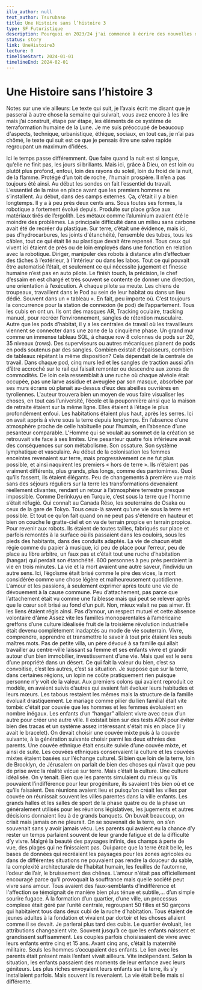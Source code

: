 ```yaml
---
illu_author: null
text_author: Tsurubaso
title: Une Histoire sans l’histoire 3
type: SF Futuristique
description: Pourquoi en 2023/24 j'ai commencé à écrire des nouvelles de sf, ça c'est la série de posts laissé sur Facebook dans lesquels j'ai établi la logique de l'univers. j'ai changé des trucs après, et tout ne correspond pas.
status: story
link: UneHistoire3
lecture: 0
timelineStart: 2024-01-01
timelineEnd: 2024-02-01
---
```


# Une Histoire sans l’histoire 3



Notes sur une vie ailleurs:
 Le texte qui suit, je l’avais écrit me disant que je passerai à autre chose la semaine qui suivrait, vous avez encore à les lire mais j’ai construit, étape par étape, les éléments de ce système de terraformation humaine de la Lune.
Je me suis préoccupé de beaucoup d'aspects, technique, urbanistique, éthique, sociaux, en tout cas, je n’ai pas chômé, le texte qui suit est ce que je pensais être une salve rapide regroupant un maximum d'idées.

Ici le temps passe différemment. Que faire quand la nuit est si longue, qu’elle ne finit pas, les jours si brillants. Mais ici, grâce à Dieu, on est loin ou plutôt plus profond, enfoui, loin des rayons du soleil, loin du froid de la nuit, de la flamme. Protégé d’un toit de roche, l'humain prospère.
 Il n’en a pas toujours été ainsi. Au début les sondes on fait l’essentiel du travail. L’essentiel de la mise en place avant que les premiers hommes ne s’installent. Au début, dans des camps externes. Ça, c’était il y a bien longtemps. Il y a à peu près deux cents ans.
Sous toutes ses formes, la robotique a fortement évolué depuis. Produite sur place grâce aux matériaux tirés de l’ergolith.  Les métaux comme l’aluminium avaient été le moindre des problèmes. La principale difficulté dans un milieu sans carbone avait été de recréer du plastique. Sur terre, c’était une évidence, mais ici, pas d’hydrocarbures, les joints d'étanchéité, l’ensemble des tubes, tous les câbles, tout ce qui était lié au plastique devait être repensé. 
Tous ceux qui vivent ici étaient de près ou de loin employés dans une fonction en relation avec la robotique. Diriger, manipuler des robots à distance afin d’effectuer des tâches à l’extérieur, à l’intérieur ou dans les labos. Tout ce qui pouvait être automatisé l’était, et seulement ce qui nécessite jugement et finesse humaine n’est pas en auto pilote. Le finish touch, la précision, le chef d’essaim en est chargé et très souvent se contente de donner une direction, une orientation à l’exécution. À chaque pilote sa meute. Les chiens de troupeaux, travaillent dans le Pod au sein de leur habitat ou dans un lieu dédié. Souvent dans un « tableau ». En fait, peu importe où.
C’est toujours la concurrence pour la station de connexion (le pod) de l’appartement. Tous les cubis en ont un. Ils ont des masques AR, Tracking oculaire, tracking manuel, pour recréer l’environnement, sangles de rétention musculaire. Autre que les pods d’habitat, il y a les centrales de travail où les travailleurs viennent se connecter dans une zone de la cinquième phase. Un grand mur comme un immense tableau SQL, à chaque row 8 colonnes de pods sur 20, 35 niveaux (rows). Des superviseurs ou autres mécaniques planent de pods en pods soutenus par des sangles. Combien existait d’épaisseurs, combien de tableaux répétant la même disposition?  Cela dépendait de la centrale de travail. Dans chaque pod, cinq murs led et les sangles de traction aussi afin d’être accroché sur le rail qui faisait remonter ou descendre aux zones de commodités.
De loin cela ressemblait à une ruche où chaque alvéole était occupée, pas une larve assidue et aveuglée par son masque, absorbée par ses murs écrans où planait au-dessus d’eux des abeilles ouvrières en tyroliennes.
L'auteur trouvera bien un moyen de vous faire visualiser les choses, en tout cas l’université, l’école et la pouponnière ainsi que la maison de retraite étaient sur la même ligne. Elles étaient à l’étage le plus profondément enfoui. Les habitations étaient plus haut, après les serres.
Ici on avait appris à vivre sous la terre depuis longtemps. En l’absence d’une atmosphère proche de celle habituelle pour l’humain, en l’absence d’une pesanteur comparable.
 L'Homme  qui se voulait au sommet de la création se retrouvait vite face à ses limites. Une pesanteur quatre fois inférieure avait des conséquences sur son métabolisme. Son ossature. Son système lymphatique et vasculaire. Au début de la colonisation les femmes enceintes revenaient sur terre, mais progressivement ce ne fut plus possible, et ainsi naquirent les premiers « hors de terre ». Ils n’étaient pas vraiment différents, plus grands, plus longs, comme des pantomimes.  Quoi qu’ils fassent, ils étaient élégants. Peu de changements à première vue mais sans des séjours réguliers sur la terre les transformations devenaient réellement clivantes, rendant un retour à l’atmosphère terrestre presque impossible.
Comme Derinkuyu en Turquie, c’est sous la terre que l’homme s’était réfugié.
Qui connaît au Canada Réso, les souterrains de Osaka ou ceux de la gare de Tokyo. Tous ceux-là savent qu’une vie sous la terre est possible. Et tout ce qu’on fait quand on ne peut pas s'étendre en hauteur et bien on couche le gratte-ciel et on va de terrain propice en terrain propice. 
Pour revenir aux robots. Ils étaient de toutes tailles, fabriqués sur place et parfois remontés à la surface où ils passaient dans les couloirs,  sous les pieds des habitants, dans des conduits adaptés. La vie de chacun était régie comme du papier à musique, ici peu de place pour l’erreur, peu de place au libre arbitre, un faux pas et c’était tout une ruche d’habitation (hangar) qui perdait son étanchéité. 600 personnes à peu près perdaient la vie en trois minutes. 
La vie et la mort avaient une autre saveur, l’individu un autre sens. Ici, l’égoïsme était brisé comme le pire des vices, la mort considérée comme une chose légère et malheureusement quotidienne.
L’amour et les passions, à seulement exprimer après toute une vie de dévouement à la cause commune. Peu d’attachement, pas parce que l’attachement était vu comme une faiblesse mais qui peut se relever après que le cœur soit brisé au fond d’un puit. Non, mieux valait ne pas aimer. Et les liens étaient régis ainsi. Pas d’amour, un respect mutuel et cette absence volontaire d'âme
Assez vite les familles monoparentales à l’américaine greffons d’une culture idéalisée fruit de la troisième révolution industrielle était devenu complètement inadaptés au mode de vie souterrain. Vivre, comprendre, apprendre et transmettre le savoir à tout prix étaient les seuls maîtres mots. Pas de petite villa, un père dévoué à sa famille qui allait travailler au centre-ville laissant sa femme et ses enfants vivre et grandir autour d’un bien immobilier, investissement d’une vie. Mais quel est le sens d’une propriété dans un désert. Ce qui fait la valeur du bien, c’est sa convoitise, c’est les autres, c’est sa situation. Je suppose que sur la terre, dans certaines régions, un lopin ne coûte pratiquement rien puisque personne n’y voit de la valeur. Aux premiers colons qui avaient reproduit ce modèle, en avaient suivis d’autres qui avaient fait évoluer leurs habitudes et leurs mœurs. Les tabous restaient les mêmes mais la structure de la famille évoluait drastiquement. Le mariage comme pilier du lien familial était vite tombé: c'était par couvée que les hommes et les femmes évoluaient en nombre inégaux. Les enfants d’un “hangar” allaient vivre avec ceux d’un autre pour créer une autre ville.
Il existait bien sur des tests ADN pour éviter bien des tracas et un système assez intéressant s'était mis en place (il y avait le bracelet). On devait choisir une couvée mixte puis à la couvée suivante, à la génération suivante choisir parmi les deux ethnies des parents. Une couvée ethnique était ensuite suivie d’une couvée mixte, et ainsi de suite. Les couvées ethniques conservaient la culture et les couvées mixtes étaient basées sur l’échange culturel. Si bien que loin de la terre, loin de Brooklyn, de Jérusalem on parlait de bien des choses qui n’avait que peu de prise avec la réalité vécue sur terre. Mais c’était la culture. Une culture idéalisée. On y tenait.
Bien que les parents simulaient du mieux qu’ils pouvaient l’indifférence pour leur progéniture, ils savaient très bien où et ce qu’ils faisaient. Des réunions avaient lieu et puisqu’on créait les villes par couvée on réunissait souvent les villes parentes dans la ville enfants. Les grands halles et les salles de sport de la phase quatre ou de la phase un généralement utilisés pour les réunions législatives, les jugements et autres décisions donnaient lieu à de grands banquets. On buvait beaucoup, on criait mais jamais on ne pleurait. On se souvenait de la terre, on s’en souvenait sans y avoir jamais vécu. Les parents qui avaient eu la chance d’y rester un temps parlaient souvent de leur grande fatigue et de la difficulté d’y vivre. Malgré la beauté des paysages infinis, des champs à perte de vue, des plages qui ne finissaient pas. Oui parce que la terre était belle, les bases de données qui recréaient les paysages pour les zones agricoles ou dans de différentes situations ne pouvaient pas rendre la douceur du sable, la complexité architecturale de l’habitat humain, les feuilles de l’automne, l’odeur de l’air, le bruissement des chênes.
L’amour n'était pas officiellement encouragé parce qu’il provoquait la souffrance mais quelle société peut vivre sans amour. Tous avaient des faux-semblants d’indifférence et l'affection se témoignait de manière bien plus ténue et subtile,... d’un simple sourire fugace.
À la formation d’un quartier, d’une ville, un processus complexe était géré par l’unité centrale, regroupant 50 filles et 50 garçons qui habitaient tous dans deux cubi de la ruche d’habitation. Tous étaient de jeunes adultes à la fondation et vivaient par dortoir et les choses allaient comme il se devait. Je parlerai plus tard des cubis.
Le quartier évoluait, les attributions changeaient vite. Souvent jusqu’à ce que les enfants naissent et grandissent suffisamment. Les couples parfois choisissaient de vivre avec leurs enfants entre cinq et 15 ans. Avant cinq ans, c’était la maternité militaire. Seuls les hommes s’occupaient des enfants. Le lien avec les parents était présent mais l’enfant vivait ailleurs. Vite indépendant. Selon la situation, les enfants passaient des moments de leur enfance avec leurs géniteurs. Les plus riches envoyaient leurs enfants sur la terre, ils s’y installaient parfois. Mais souvent ils revenaient.
La vie était belle mais si différente.

